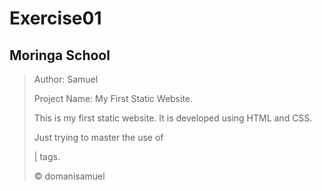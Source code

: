 # Exercise01
## Moringa School

>Author: Samuel
>
>Project Name: My First Static Website.
>
> This is my first static website. It is developed using HTML and CSS.
>
> Just trying to master the use of <div> | <span> tags.
>
>&copy; domanisamuel
